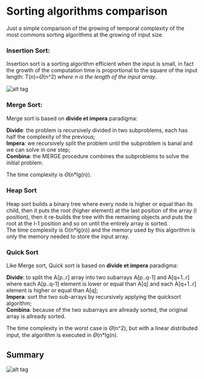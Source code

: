 # Sorting algorithms comparison

Just a simple comparison of the growing of temporal complexity of the most commons sorting algorithms at the growing of input size.

### Insertion Sort:

Insertion sort is a sorting algorithm efficient when the input is small, in fact the growth of the computation time is proportional to the square of the input length: T(n)=𝛩(n^2) *where n is the length of the input array*.

![alt tag](https://raw.githubusercontent.com/davide94/sorting_algorithms_comparison/master/charts/insertion_sort.png)

### Merge Sort:

Merge sort is based on **divide et impera** paradigma:  
  
**Divide**: the problem is recursively divided in two subproblems, each has half the complexity of the previous;  
**Impera**: we recursively split the problem until the subproblem is banal and we can solve in one step;  
**Combina**: the MERGE procedure combines the subproblems to solve the initial problem.  
  
The time complexity is 𝛩(n*lg(n)).

### Heap Sort

Heap sort builds a binary tree where every node is higher or equal than its child, then it puts the root (higher element) at the last position of the array (l position), then it re-builds the tree with the remaining objects and puts the root at the l-1 position and so on until the entirely array is sorted.  
The time complexity is O(n*lg(n)) and the memory used by this algorithm is only the memory needed to store the input array.

### Quick Sort

Like Merge sort, Quick sort is based on **divide et impera** paradigma:  
  
**Divide**: to split the A[p..r] array into two subarrays A[p..q-1] and A[q+1..r] where each A[p..q-1] element is lower or equal than A[q] and each A[q+1..r] element is higher or equal than A[q];  
**Impera**: sort the two sub-arrays by recursively applying the quicksort algorithm;  
**Combina**: because of the two subarrays are allready sorted, the original array is allready sorted.  
  
The time complexity in the worst case is 𝛩(n^2), but with a linear distributed input, the algorithm is executed in 𝛩(n*lg(n).

## Summary

![alt tag](https://raw.githubusercontent.com/davide94/sorting_algorithms_comparison/master/charts/comparison.png)

